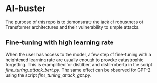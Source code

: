 # AI-buster

The purpose of this repo is to demonstrate the lack of robustness of Transformer architectures and their vulnerability to simple attacks.

## Fine-tuning with high learning rate

When the user has access to the model, a few step of fine-tuning with a heightened learning rate are usually enough to provoke catastrophic forgetting. This is examplified for distilbert and distil-roberta in the script *fine_tuning_attack_bert.py*. The same effect can be observed for GPT-2 using the script *fine_tuning_attack_gpt.py*.
